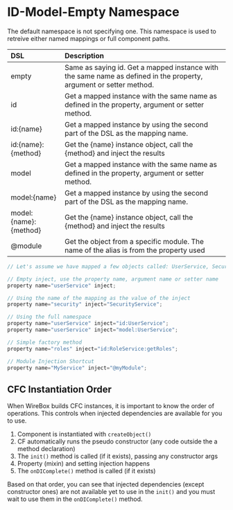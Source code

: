 # ID-Model-Empty Namespace

The default namespace is not specifying one. This namespace is used to retreive either named mappings or full component paths.

| DSL | Description |
| :--- | :--- |
| empty | Same as saying id. Get a mapped instance with the same name as defined in the property, argument or setter method. |
| id | Get a mapped instance with the same name as defined in the property, argument or setter method. |
| id:{name} | Get a mapped instance by using the second part of the DSL as the mapping name. |
| id:{name}:{method} | Get the {name} instance object, call the {method} and inject the results |
| model | Get a mapped instance with the same name as defined in the property, argument or setter method. |
| model:{name} | Get a mapped instance by using the second part of the DSL as the mapping name. |
| model:{name}:{method} | Get the {name} instance object, call the {method} and inject the results |
| @module | Get the object from a specific module. The name of the alias is from the property used |

```javascript
// Let's assume we have mapped a few objects called: UserService, SecurityService and RoleService

// Empty inject, use the property name, argument name or setter name
property name="userService" inject;

// Using the name of the mapping as the value of the inject
property name="security" inject="SecurityService";

// Using the full namespace
property name="userService" inject="id:UserService";
property name="userService" inject="model:UserService";

// Simple factory method
property name="roles" inject="id:RoleService:getRoles";

// Module Injection Shortcut
property name="MyService" inject="@myModule";
```

## CFC Instantiation Order

When WireBox builds CFC instances, it is important to know the order of operations.  This controls when injected dependencies are available for you to use.

1. Component is instantiated with `createObject()`
2. CF automatically runs the pseudo constructor \(any code outside the a method declaration\)
3. The `init()` method is called \(if it exists\), passing any constructor args
4. Property \(mixin\) and setting injection happens
5. The `onDIComplete()` method is called \(if it exists\)

Based on that order, you can see that injected dependencies \(except constructor ones\) are not available yet to use in the `init()` and you must wait to use them in the `onDIComplete()` method.

